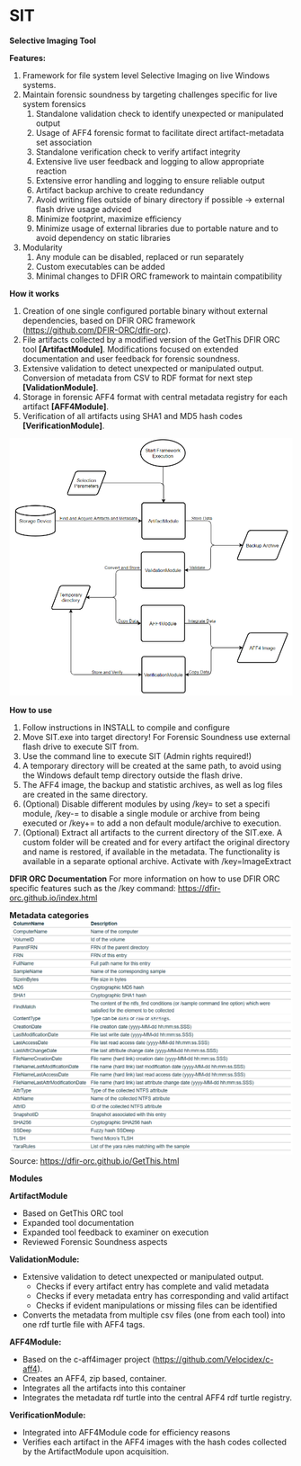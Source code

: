 # SIT
**Selective Imaging Tool**

**Features:** 
1. Framework for file system level Selective Imaging on live Windows systems.
2. Maintain forensic soundness by targeting challenges specific for live system forensics
	1. Standalone validation check to identify unexpected or manipulated output
	2. Usage of AFF4 forensic format to facilitate direct artifact-metadata set association	
	3. Standalone verification check to verify artifact integrity
	4. Extensive live user feedback and logging to allow appropriate reaction
	5. Extensive error handling and logging to ensure reliable output 
	6. Artifact backup archive to create redundancy	
	7. Avoid writing files outside of binary directory if possible -> external flash drive usage adviced
	8. Minimize footprint, maximize efficiency
	9. Minimize usage of external libraries due to portable nature and to avoid dependency on static libraries
3. Modularity 
	1. Any module can be disabled, replaced or run separately
	2. Custom executables can be added 
	3. Minimal changes to DFIR ORC framework to maintain compatibility

**How it works** 
1. Creation of one single configured portable binary without external dependencies, based on DFIR ORC framework (https://github.com/DFIR-ORC/dfir-orc). 
2. File artifacts collected by a modified version of the GetThis DFIR ORC tool **[ArtifactModule]**. Modifications focused on extended documentation and user feedback for forensic soundness.
3. Extensive validation to detect unexpected or manipulated output. Conversion of metadata from CSV to RDF format for next step **[ValidationModule]**.
4. Storage in forensic AFF4 format with central metadata registry for each artifact **[AFF4Module]**.
5. Verification of all artifacts using SHA1 and MD5 hash codes **[VerificationModule]**. 

![](https://github.com/QuoSecGmbH/SIT/blob/master/SITModules.png)

**How to use**
1. Follow instructions in INSTALL to compile and configure
2. Move SIT.exe into target directory! For Forensic Soundness use external flash drive to execute SIT from.
3. Use the command line to execute SIT (Admin rights required!)
4. A temporary directory will be created at the same path, to avoid using the Windows default temp directory outside the flash drive.
5. The AFF4 image, the backup and statistic archives, as well as log files are created in the same directory.
6. (Optional) Disable different modules by using /key= to set a specifi module, /key-= to disable a single module or archive from being executed or /key+= to add a non default module/archive to execution.
7. (Optional) Extract all artifacts to the current directory of the SIT.exe. A custom folder will be created and for every artifact the original directory and name is restored, if available in the metadata. The functionality is available in a separate optional archive. Activate with /key=ImageExtract

**DFIR ORC Documentation**
For more information on how to use DFIR ORC specific features such as the /key command: https://dfir-orc.github.io/index.html

**Metadata categories**
![](https://github.com/QuoSecGmbH/SIT/blob/master/metadataCategories.png)
Source: https://dfir-orc.github.io/GetThis.html

**Modules**

**ArtifactModule**
- Based on GetThis ORC tool
- Expanded tool documentation
- Expanded tool feedback to examiner on execution 
- Reviewed Forensic Soundness aspects 

**ValidationModule:** 
- Extensive validation to detect unexpected or manipulated output.
	- Checks if every artifact entry has complete and valid metadata
	- Checks if every metadata entry has corresponding and valid artifact
	- Checks if evident manipulations or missing files can be identified
- Converts the metadata from multiple csv files (one from each tool) into one rdf turtle file with AFF4 tags.

**AFF4Module:**
- Based on the c-aff4imager project (https://github.com/Velocidex/c-aff4).
- Creates an AFF4, zip based, container.
- Integrates all the artifacts into this container
- Integrates the metadata rdf turtle into the central AFF4 rdf turtle registry.

**VerificationModule:**
- Integrated into AFF4Module code for efficiency reasons
- Verifies each artifact in the AFF4 images with the hash codes collected by the ArtifactModule upon acquisition.
  



